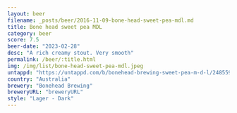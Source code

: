 ```yaml
---
layout: beer
filename: _posts/beer/2016-11-09-bone-head-sweet-pea-mdl.md
title: Bone head sweet pea MDL
category: beer
score: 7.5
beer-date: "2023-02-28"
desc: "A rich creamy stout. Very smooth"
permalink: /beer/:title.html
img: /img/list/bone-head-sweet-pea-mdl.jpeg
untappd: "https://untappd.com/b/bonehead-brewing-sweet-pea-m-d-l/2485599"
country: "Australia"
brewery: "Bonehead Brewing"
breweryURL: "breweryURL"
style: "Lager - Dark"
---
```

